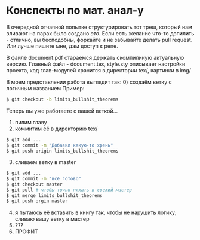Конспекты по мат. анал-у
=========

В очередной отчаяной попытке структурировать тот треш, который нам вливают на парах было создано *это*.
Если есть желание что-то допилить - отлично, вы бесподобны, форкайте и не забывайте делать pull request. Или лучше пишите мне, дам доступ к репе.

В файле document.pdf стараемся держать скомпилиную актуальную версию. 
Главный файл - document.tex, style.sty описывает настройки проекта, код глав-модулей хранится в директории tex/, картинки в img/

В моем представлении работа выглядит так:
0) создаём ветку с логичным названием
Пример:
```bash
$ git checkout -b limits_bullshit_theorems
```
Теперь вы уже работаете с вашей веткой...
1) пилим главу
2) коммитим её в директорию tex/
```bash
$ git add ...
$ git commit -m "Добавил какую-то хрень"
$ git push origin limits_bullshit_theorems
```
3) сливаем ветку в master
```bash
$ git add ...
$ git commit -m "всё готово"
$ git checkout master
$ git pull # чтобы точно пихать в свежий мастер
$ git merge limits_bullshit_theorems
$ git push orgin master
```
4) я пытаюсь её вставить в книгу так, чтобы не нарушить логику; сливаю вашу ветку в мастер
5) ???
6) ПРОФИТ
